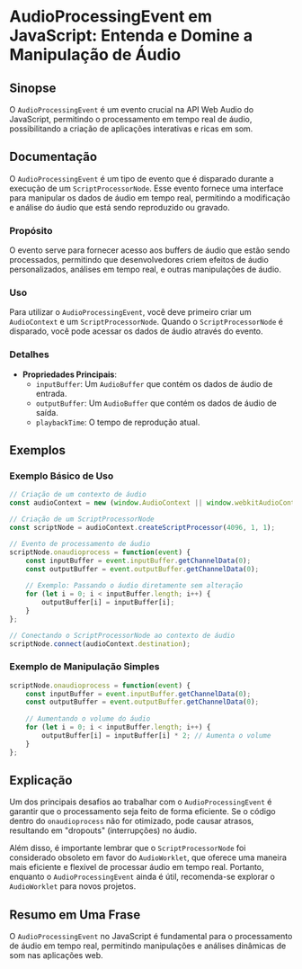 <!--
Meta Description: # AudioProcessingEvent em JavaScript: Entenda e Domine a Manipulação de Áudio ## Sinopse O `AudioProcessingEvent` é um evento crucial na API Web Audio...
Meta Keywords: áudio, que, inputbuffer, audioprocessingevent, outputbuffer
-->

# AudioProcessingEvent em JavaScript: Entenda e Domine a Manipulação de Áudio

## Sinopse
O `AudioProcessingEvent` é um evento crucial na API Web Audio do JavaScript, permitindo o processamento em tempo real de áudio, possibilitando a criação de aplicações interativas e ricas em som.

## Documentação
O `AudioProcessingEvent` é um tipo de evento que é disparado durante a execução de um `ScriptProcessorNode`. Esse evento fornece uma interface para manipular os dados de áudio em tempo real, permitindo a modificação e análise do áudio que está sendo reproduzido ou gravado.

### Propósito
O evento serve para fornecer acesso aos buffers de áudio que estão sendo processados, permitindo que desenvolvedores criem efeitos de áudio personalizados, análises em tempo real, e outras manipulações de áudio.

### Uso
Para utilizar o `AudioProcessingEvent`, você deve primeiro criar um `AudioContext` e um `ScriptProcessorNode`. Quando o `ScriptProcessorNode` é disparado, você pode acessar os dados de áudio através do evento.

### Detalhes
- **Propriedades Principais**:
  - `inputBuffer`: Um `AudioBuffer` que contém os dados de áudio de entrada.
  - `outputBuffer`: Um `AudioBuffer` que contém os dados de áudio de saída.
  - `playbackTime`: O tempo de reprodução atual.

## Exemplos

### Exemplo Básico de Uso
```javascript
// Criação de um contexto de áudio
const audioContext = new (window.AudioContext || window.webkitAudioContext)();

// Criação de um ScriptProcessorNode
const scriptNode = audioContext.createScriptProcessor(4096, 1, 1);

// Evento de processamento de áudio
scriptNode.onaudioprocess = function(event) {
    const inputBuffer = event.inputBuffer.getChannelData(0);
    const outputBuffer = event.outputBuffer.getChannelData(0);
    
    // Exemplo: Passando o áudio diretamente sem alteração
    for (let i = 0; i < inputBuffer.length; i++) {
        outputBuffer[i] = inputBuffer[i];
    }
};

// Conectando o ScriptProcessorNode ao contexto de áudio
scriptNode.connect(audioContext.destination);
```

### Exemplo de Manipulação Simples
```javascript
scriptNode.onaudioprocess = function(event) {
    const inputBuffer = event.inputBuffer.getChannelData(0);
    const outputBuffer = event.outputBuffer.getChannelData(0);
    
    // Aumentando o volume do áudio
    for (let i = 0; i < inputBuffer.length; i++) {
        outputBuffer[i] = inputBuffer[i] * 2; // Aumenta o volume
    }
};
```

## Explicação
Um dos principais desafios ao trabalhar com o `AudioProcessingEvent` é garantir que o processamento seja feito de forma eficiente. Se o código dentro do `onaudioprocess` não for otimizado, pode causar atrasos, resultando em "dropouts" (interrupções) no áudio. 

Além disso, é importante lembrar que o `ScriptProcessorNode` foi considerado obsoleto em favor do `AudioWorklet`, que oferece uma maneira mais eficiente e flexível de processar áudio em tempo real. Portanto, enquanto o `AudioProcessingEvent` ainda é útil, recomenda-se explorar o `AudioWorklet` para novos projetos.

## Resumo em Uma Frase
O `AudioProcessingEvent` no JavaScript é fundamental para o processamento de áudio em tempo real, permitindo manipulações e análises dinâmicas de som nas aplicações web.